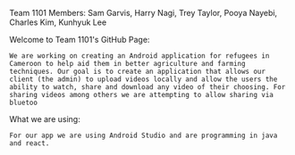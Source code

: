 Team 1101
Members: Sam Garvis, Harry Nagi, Trey Taylor, Pooya Nayebi, Charles Kim, Kunhyuk Lee 


Welcome to Team 1101's GitHub Page:


    We are working on creating an Android application for refugees in Cameroon to help aid them in better agriculture and farming techniques. Our goal is to create an application that allows our client (the admin) to upload videos locally and allow the users the ability to watch, share and download any video of their choosing. For sharing videos among others we are attempting to allow sharing via bluetoo

What we are using:


    For our app we are using Android Studio and are programming in java and react.

